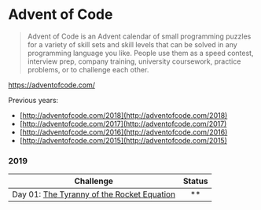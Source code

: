 # Advent of Code 
>  Advent of Code is an Advent calendar of small programming puzzles for a variety of skill sets and skill levels that can be solved in any programming language you like. People use them as a speed contest, interview prep, company training, university coursework, practice problems, or to challenge each other.

https://adventofcode.com/

Previous years: 
- [http://adventofcode.com/2018](http://adventofcode.com/2018)
- [http://adventofcode.com/2017](http://adventofcode.com/2017)
- [http://adventofcode.com/2016](http://adventofcode.com/2016)
- [http://adventofcode.com/2015](http://adventofcode.com/2015)


### 2019
| Challenge                                                                        | Status |
| -------------------------------------------------------------------------------- | :----: |
| Day 01: [The Tyranny of the Rocket Equation](http://adventofcode.com/2019/day/1) |  \*\*  |